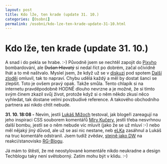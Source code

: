 ```yaml
---
layout: post
title: Kdo lže, ten krade (update 31. 10.)
categories: [Osobní]
permalink: /osobni/kdo-lze-ten-krade-update-31-10.html
---
```

# Kdo lže, ten krade (update 31. 10.)

A snad i do pekla se hrabe. :-) Původně jsem se nechtěl zapojit do [Pixyho ](http://www.pixy.cz/blogg/web/2003_10_01_archiv.html#1067255381)bombardování, ale ~~Dušan Hlavatý~~ si nedal říct po dobrém, začal očividně lhát a to mě naštvalo. Myslel jsem, že když už se v [diskuzi](http://www.pixy.cz/blogg/bloxxy/comments.php?story_id=1067255381&story_url=http%3A%2F%2Fwww.pixy.cz%2Fblogg%2Fweb%2F2003_10_01_archiv.html%231067255381&story_title=Dal%B9%ED+zlod%ECj+%28aktualizov%E1no+2x%29) pod spotem [Další zloděj](http://www.pixy.cz/blogg/web/2003_10_01_archiv.html#1067255381) omluvil, tak to napraví. Chybu udělá každý a měl by dostat šanci se zlepšit. Toto je ovšem pravý opak. Takže smůla. Tento chlapík si na internetu pravděpodobně HODNĚ dlouho nevrzne a je možné, že si tímto svým činem zkazil svůj život, protože když si o něm někdo zkusí něco vyhledat, tak dostane velmi povzbudivé reference. A takového obchodního partnera asi nikdo chtít nebude.

**31\. 10. 18:08 -** Nevím, jestli [Lukáš Mižoch](http://www.mizoch.net/blog/) testoval, jak blogeři zareagují na jeho inspiraci CSS souborem komentářů [Míry Kučery](http://www.continue.cz/), jestli třeba nesvrhnou další bombu, jestli se o něm nebude víc mluvit (jako že se už mluví :-) nebo měl nějaký jiný důvod, ale už se asi nic nestane, neb [eLKa](http://www.elka.cz/edenik/) zasáhnul a Lukáš na truc komentáře odstranil. Jsem tudíž zvědav, [stejně jako DW](http://www.continue.cz/2003-10.html#311246) na reakci/stanovisko [RG-Blogu](http://www.mizoch.net/blog/).

Já mám to štěstí, že mé neostylované komentáře nikdo neukradne a design Techblogu taky není světoborný. Zatím mohu být v klidu. :-)

